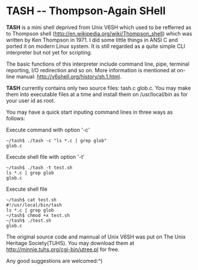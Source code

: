 TASH -- Thompson-Again SHell
============================

**TASH** is a mini shell deprived from Unix V6SH which used to be refferred as
to Thompson shell (http://en.wikipedia.org/wiki/Thompson_shell) which was written
by Ken Thompson in 1971. I did some little things in ANSI C and ported it on
modern Linux system. It is still regarded as a quite simple CLI interpreter but
not yet for scripting.

The basic functions of this interpreter include command line, pipe, terminal
reporting, I/O redirection and so on. More information is mentioned at on-line
manual: http://v6shell.org/history/sh.1.html.

**TASH** currently contains only two source files: tash.c glob.c. You may make
them into executable files at a time and install them on /usr/local/bin as for
your user id as root.

You may have a quick start inputing command lines in three ways as follows:

Execute command with option '-c'
```
~/tash$ ./tash -c "ls *.c | grep glob"
glob.c
```
Execute shell file with option '-t'
```
~/tash$ ./tash -t test.sh
ls *.c | grep glob
glob.c
```
Execute shell file
```
~/tash$ cat test.sh
#!/usr/local/bin/tash
ls *.c | grep glob
~/tash$ chmod +x test.sh
~/tash$ ./test.sh
glob.c
```     
The original source code and mannual of Unix V6SH was put on The Unix Heritage
Society(TUHS). You may download them at http://minnie.tuhs.org/cgi-bin/utree.pl
for free.

Any good suggestions are welcomed:^)
